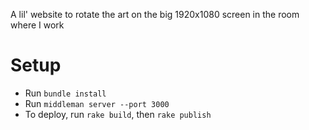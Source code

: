 A lil' website to rotate the art on the big 1920x1080 screen in the room where I work

# Setup
* Run `bundle install`
* Run `middleman server --port 3000`
* To deploy, run `rake build`, then `rake publish`
